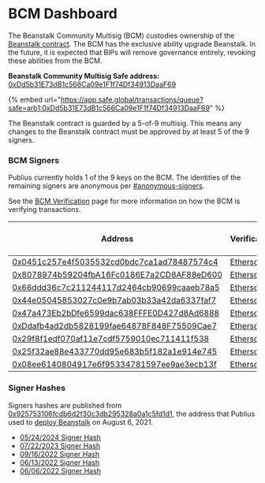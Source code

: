 # BCM Dashboard

The Beanstalk Community Multisig (BCM) custodies ownership of the [Beanstalk contract](../../protocol/contracts.md). The BCM has the exclusive ability upgrade Beanstalk. In the future, it is expected that BIPs will remove governance entirely, revoking these abilities from the BCM.

**Beanstalk Community Multisig Safe address:** [0xDd5b31E73dB1c566Ca09e1F1f74Df34913DaaF69](https://arbiscan.io/address/0xDd5b31E73dB1c566Ca09e1F1f74Df34913DaaF69)

{% embed url="https://app.safe.global/transactions/queue?safe=arb1:0xDd5b31E73dB1c566Ca09e1F1f74Df34913DaaF69" %}

The Beanstalk contract is guarded by a 5-of-9 multisig. This means any changes to the Beanstalk contract must be approved by at least 5 of the 9 signers.

### BCM Signers

Publius currently holds 1 of the 9 keys on the BCM. The identities of the remaining signers are anonymous per [#anonymous-signers](bcm-process.md#anonymous-signers "mention").

See the [BCM Verification](https://community.bean.money/bcm-verification) page for more information on how the BCM is verifying transactions.

<table><thead><tr><th width="464.3333333333333">Address</th><th>Verifications</th><th>Date of Last Verification</th></tr></thead><tbody><tr><td><a href="https://arbiscan.io/address/0x0451c257e4f5035532cd0bdc7ca1ad78487574c4">0x0451c257e4f5035532cd0bdc7ca1ad78487574c4</a></td><td><a href="https://etherscan.io/verifiedSignatures?q=0x0451c257e4f5035532cd0bdc7ca1ad78487574c4">Etherscan</a></td><td>07/20/24</td></tr><tr><td><a href="https://arbiscan.io/address/0x8078974b59204fbA16Fc0186E7a2CD8AF88eD600">0x8078974b59204fbA16Fc0186E7a2CD8AF88eD600</a></td><td><a href="https://etherscan.io/verifiedSignatures?q=0x8078974b59204fba16fc0186e7a2cd8af88ed600">Etherscan</a></td><td>07/26/24</td></tr><tr><td><a href="https://arbiscan.io/address/0x66ddd36c7c211244117d2464cb90699caaeb78a5">0x66ddd36c7c211244117d2464cb90699caaeb78a5</a></td><td><a href="https://etherscan.io/verifiedSignatures?q=0x66ddd36c7c211244117d2464cb90699caaeb78a5">Etherscan</a></td><td>05/30/24</td></tr><tr><td><a href="https://arbiscan.io/address/0x44e05045853027c0e9b7ab03b33a42da6337faf7">0x44e05045853027c0e9b7ab03b33a42da6337faf7</a></td><td><a href="https://etherscan.io/verifiedSignatures?q=0x44e05045853027c0e9b7ab03b33a42da6337faf7">Etherscan</a></td><td>10/04/24</td></tr><tr><td><a href="https://arbiscan.io/address/0x47a473Eb2bDfe6599dac638FFFE0D427d8Ad6888">0x47a473Eb2bDfe6599dac638FFFE0D427d8Ad6888</a></td><td><a href="https://etherscan.io/verifiedSignatures?q=0x47a473eb2bdfe6599dac638fffe0d427d8ad6888">Etherscan</a></td><td>10/02/24</td></tr><tr><td><a href="https://arbiscan.io/address/0xDdafb4ad2db5828199fae64878F848F75509Cae7">0xDdafb4ad2db5828199fae64878F848F75509Cae7</a></td><td><a href="https://etherscan.io/verifiedSignatures?q=0xDdafb4ad2db5828199fae64878F848F75509Cae7">Etherscan</a></td><td>05/30/24</td></tr><tr><td><a href="https://arbiscan.io/address/0x29f8f1edf070af11e7cdf5759010ec711411f538">0x29f8f1edf070af11e7cdf5759010ec711411f538</a></td><td><a href="https://etherscan.io/verifiedSignatures?q=0x29f8f1edf070af11e7cdf5759010ec711411f538">Etherscan</a></td><td>07/25/24</td></tr><tr><td><a href="https://arbiscan.io/address/0x25f32ae88e433770dd95e683b5f182a1e914e745">0x25f32ae88e433770dd95e683b5f182a1e914e745</a></td><td><a href="https://etherscan.io/verifiedSignatures?q=0x25f32ae88e433770dd95e683b5f182a1e914e745">Etherscan</a></td><td>10/04/24</td></tr><tr><td><a href="https://arbiscan.io/address/0x08ee6140804917e6f95334781597ee9ae3ecb13f">0x08ee6140804917e6f95334781597ee9ae3ecb13f</a></td><td><a href="https://etherscan.io/verifiedSignatures?q=0x08ee6140804917e6f95334781597ee9ae3ecb13f">Etherscan</a></td><td>10/05/24</td></tr></tbody></table>

### Signer Hashes

Signers hashes are published from [0x925753106fcdb6d2f30c3db295328a0a1c5fd1d1](https://etherscan.io/address/0x925753106fcdb6d2f30c3db295328a0a1c5fd1d1), the address that Publius used to [deploy Beanstalk](https://etherscan.io/tx/0x40b23cea3aa6e1a7dd89bbcd24c67f6fa1f6d663d7609f14046cd6cf50b6ce86) on August 6, 2021.

* [05/24/2024 Signer Hash](https://etherscan.io/verifySig/176651)
* [07/22/2023 Signer Hash](https://etherscan.io/verifySig/22066)
* [09/16/2022 Signer Hash](https://etherscan.io/verifySig/10511)
* [06/13/2022 Signer Hash](https://etherscan.io/verifySig/7236)
* [06/06/2022 Signer Hash](https://etherscan.io/verifySig/7236)
